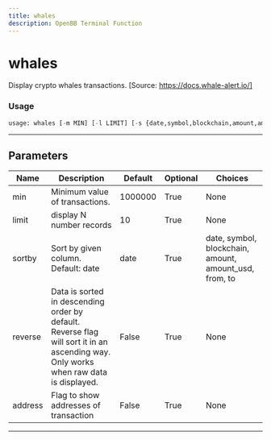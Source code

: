 ```yaml
---
title: whales
description: OpenBB Terminal Function
---
```


# whales

Display crypto whales transactions. [Source: https://docs.whale-alert.io/]

### Usage

```python
usage: whales [-m MIN] [-l LIMIT] [-s {date,symbol,blockchain,amount,amount_usd,from,to}] [-r] [-a]
```

---

## Parameters

| Name | Description | Default | Optional | Choices |
| ---- | ----------- | ------- | -------- | ------- |
| min | Minimum value of transactions. | 1000000 | True | None |
| limit | display N number records | 10 | True | None |
| sortby | Sort by given column. Default: date | date | True | date, symbol, blockchain, amount, amount_usd, from, to |
| reverse | Data is sorted in descending order by default. Reverse flag will sort it in an ascending way. Only works when raw data is displayed. | False | True | None |
| address | Flag to show addresses of transaction | False | True | None |
---

